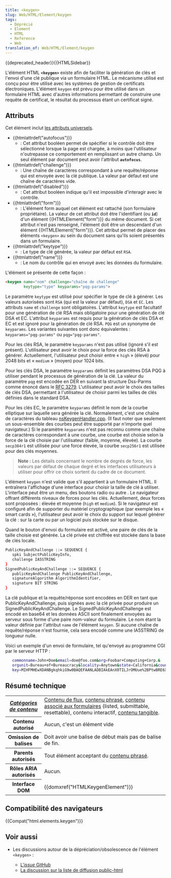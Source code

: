 ```yaml
---
title: <keygen>
slug: Web/HTML/Element/keygen
tags:
  - Déprécié
  - Element
  - HTML
  - Reference
  - Web
translation_of: Web/HTML/Element/keygen
---
```


{{deprecated_header}}{{HTMLSidebar}}

L'élément HTML **`<keygen>`** existe afin de faciliter la génération de clés et l'envoi d'une clé publique via un formulaire HTML. Le mécanisme utilisé est conçu pour être utilisé avec les systèmes de gestion de certificats électroniques. L'élément `keygen` est prévu pour être utilisé dans un formulaire HTML avec d'autres informations permettant de construire une requête de certificat, le résultat du processus étant un certificat signé.

## Attributs

Cet élément inclut [les attributs universels](/fr/docs/Web/HTML/Attributs_universels).

- {{htmlattrdef("autofocus")}}
  - : Cet attribut booléen permet de spécifier si le contrôle doit être sélectionné lorsque la page est chargée, à moins que l'utilisateur n'outrepasse ce comportement en remplissant un autre champ. Un seul élément par document peut avoir l'attribut **`autofocus`**.
- {{htmlattrdef("challenge")}}
  - : Une chaîne de caractères correspondant à une requête/réponse qui est envoyée avec la clé publique. La valeur par défaut est une chaîne de caractères vide.
- {{htmlattrdef("disabled")}}
  - : Cet attribut booléen indique qu'il est impossible d'interagir avec le contrôle.
- {{htmlattrdef("form")}}
  - : L'élément form auquel cet élément est rattaché (son formulaire propriétaire). La valeur de cet attribut doit être l'identifiant (ou **`id`**) d'un élément {{HTMLElement("form")}} du même document. Si cet attribut n'est pas renseigné, l'élément doit être un descendant d'un élément {{HTMLElement("form")}}. Cet attribut permet de placer des éléments `<keygen>` au sein du document sans qu'ils soient présentés dans un formulaire.
- {{htmlattrdef("keytype")}}
  - : Le type de clé générée, la valeur par défaut est `RSA`.
- {{htmlattrdef("name")}}
  - : Le nom du contrôle qui en envoyé avec les données du formulaire.

L'élément se présente de cette façon :

```html
<keygen name="nom" challenge="chaîne de challenge"
        keytype="type" keyparams="pqg-params">
```

Le paramètre `keytype` est utilisé pour spécifier le type de clé à générer. Les valeurs autorisées sont `RSA` (qui est la valeur par défaut), `DSA` et `EC`. Les attributs `name` et `challenge` sont obligatoires. L'attribut `keytype` est facultatif pour une génération de clé RSA mais obligatoire pour une génération de clé DSA et EC. L'attribut `keyparams` est requis pour la génération de clés DSA et EC et est ignoré pour la génération de clé RSA. `PQG` est un synonyme de `keyparams`. Les variantes suivantes sont donc équivalentes : `keyparams="pqg-params"` ou `pqg="pqg-params"`.

Pour les clés RSA, le paramètre `keyparams` n'est pas utilisé (ignoré s'il est présent). L'utilisateur peut avoir le choix pour la force des clés RSA à générer. Actuellement, l'utilisateur peut choisir entre « `high` » (élevé) pour 2048 bits et « `medium` » (moyen) pour 1024 bits.

Pour les clés DSA, le paramètre `keyparams` définit les paramètres DSA PQG à utiliser pendant le processus de génération de la clé. La valeur du paramètre `pqg` est encodée en DER en suivant la structure Dss-Parms comme énoncé dans le [RFC 3279](https://datatracker.ietf.org/doc/html/rfc3279). L'utilisateur peut avoir le choix des tailles de clés DSA, permettant à l'utilisateur de choisir parmi les tailles de clés définies dans le standard DSA.

Pour les clés EC, le paramètre `keyparams` définit le nom de la courbe elliptique sur laquelle sera générée la clé. Normalement, c'est une chaîne de caractères du tableau [nsKeygenHandler.cpp](https://mxr.mozilla.org/mozilla-central/source/security/manager/ssl/src/nsKeygenHandler.cpp?mark=179-185,187-206,208-227,229-256#177). (Il faut noter que seulement un sous-ensemble des courbes peut être supporté par n'importe quel navigateur.) Si le paramètre `keyparams` n'est pas reconnu comme une chaîne de caractères correspondant à une courbe, une courbe est choisie selon la force de la clé choisie par l'utilisateur (faible, moyenne, élevée). La courbe `secp384r1` est utilisée pour une force élevée, la courbe `secp256r1` est utilisée pour des clés moyennes.

> **Note :** Les détails concernant le nombre de degrés de force, les valeurs par défaut de chaque degré et les interfaces utilisateurs à utiliser pour offrir ce choix sortent du cadre de ce document.

L'élément `keygen` n'est valide que s'il appartient à un formulaire HTML. Il entraînera l'affichage d'une interface pour choisir la taille de clé à utiliser. L'interface peut être un menu, des boutons radio ou autre . Le navigateur offrant différents niveaux de forces pour les clés. Actuellement, deux forces sont proposées : élevée et moyenne (`high` et `medium`). Si le navigateur est configuré afin de supporter du matériel cryptographique (par exemple les « smart cards »), l'utilisateur peut avoir le choix du support sur lequel générer la clé : sur la carte ou par un logiciel puis stockée sur le disque.

Quand le bouton d'envoi du formulaire est activé, une paire de clés de la taille choisie est générée. La clé privée est chiffrée est stockée dans la base de clés locale.

```bash
PublicKeyAndChallenge ::= SEQUENCE {
   spki SubjectPublicKeyInfo,
   challenge IA5STRING
}
SignedPublicKeyAndChallenge ::= SEQUENCE {
   publicKeyAndChallenge PublicKeyAndChallenge,
   signatureAlgorithm AlgorithmIdentifier,
   signature BIT STRING
}
```

La clé publique et la requête/réponse sont encodées en DER en tant que PublicKeyAndChallenge, puis signées avec la clé privée pour produire un SignedPublicKeyAndChallenge. Le SignedPublicKeyAndChallenge est encodé en base64 et les données ASCII sont finalement envoyées au serveur sous forme d'une paire nom-valeur du formulaire. Le nom étant la valeur définie par l'attribut `name` de l'élément `keygen`. Si aucune chaîne de requête/réponse n'est fournie, cela sera encodé comme une IA5STRING de longueur nulle.

Voici un exemple d'un envoi de formulaire, tel qu'envoyé au programme CGI par le serveur HTTP :

```bash
   commonname=John+Doe&email=doe@foo.com&org=Foobar+Computing+Corp.&
   orgunit=Bureau+of+Bureaucracy&locality=Anytown&state=California&country=US&
   key=MIHFMHEwXDANBgkqhkiG9w0BAQEFAANLADBIAkEAnX0TILJrOMUue%2BPtwBRE6XfV%0AWtKQbsshxk5ZhcUwcwyvcnIq9b82QhJdoACdD34rqfCAIND46fXKQUnb0mvKzQID%0AAQABFhFNb3ppbGxhSXNNeUZyaWVuZDANBgkqhkiG9w0BAQQFAANBAAKv2Eex2n%2FS%0Ar%2F7iJNroWlSzSMtTiQTEB%2BADWHGj9u1xrUrOilq%2Fo2cuQxIfZcNZkYAkWP4DubqW%0Ai0%2F%2FrgBvmco%3D
```

## Résumé technique

<table class="properties">
  <tbody>
    <tr>
      <th scope="row">
        <dfn
          ><a href="/fr/docs/Web/HTML/Catégorie_de_contenu"
            >Catégories de contenu</a
          ></dfn
        >
      </th>
      <td>
        <a href="/fr/docs/Web/HTML/Catégorie_de_contenu#Contenu_de_flux"
          >Contenu de flux</a
        >,
        <a
          href="/fr/docs/Web/HTML/Cat%C3%A9gorie_de_contenu#Contenu_phras.C3.A9"
          >contenu phrasé</a
        >,
        <a
          href="/fr/docs/Web/Web/HTML/Cat%C3%A9gorie_de_contenu#Contenu_associ.C3.A9_aux_formulaires"
          >contenu associé aux formulaires</a
        >
        (listed, submittable, resettable), contenu interactif,
        <a href="/fr/docs/Web/HTML/Catégorie_de_contenu#Contenu_tangible"
          >contenu tangible</a
        >.
      </td>
    </tr>
    <tr>
      <th scope="row">Contenu autorisé</th>
      <td>Aucun, c'est un élément vide</td>
    </tr>
    <tr>
      <th scope="row">Omission de balises</th>
      <td>Doit avoir une balise de début mais pas de balise de fin.</td>
    </tr>
    <tr>
      <th scope="row">Parents autorisés</th>
      <td>
        Tout élément acceptant du
        <a
          href="/fr/docs/Web/HTML/Cat%C3%A9gorie_de_contenu#Contenu_phras.C3.A9"
          >contenu phrasé</a
        >.
      </td>
    </tr>
    <tr>
      <th scope="row">Rôles ARIA autorisés</th>
      <td>Aucun.</td>
    </tr>
    <tr>
      <th scope="row">Interface DOM</th>
      <td>{{domxref("HTMLKeygenElement")}}</td>
    </tr>
  </tbody>
</table>

## Compatibilité des navigateurs

{{Compat("html.elements.keygen")}}

## Voir aussi

- Les discussions autour de la dépréciation/obsolescence de l'élément `<keygen>` :

  - [L'_issue_ GitHub](https://github.com/w3c/html/issues/43)
  - [La discussion sur la liste de diffusion public-html](https://lists.w3.org/Archives/Public/public-html/2016May/0021.html)

